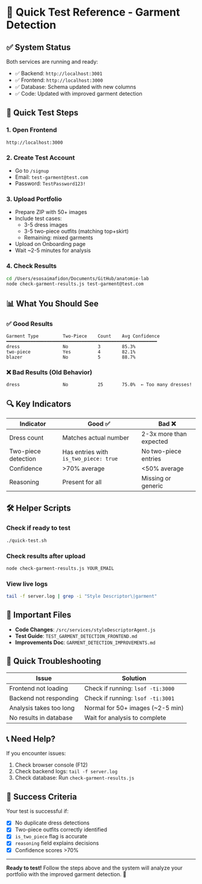 # 🚀 Quick Test Reference - Garment Detection

## ✅ System Status

Both services are running and ready:
- ✅ Backend: `http://localhost:3001`
- ✅ Frontend: `http://localhost:3000`
- ✅ Database: Schema updated with new columns
- ✅ Code: Updated with improved garment detection

## 🧪 Quick Test Steps

### 1. Open Frontend
```
http://localhost:3000
```

### 2. Create Test Account
- Go to `/signup`
- Email: `test-garment@test.com`
- Password: `TestPassword123!`

### 3. Upload Portfolio
- Prepare ZIP with 50+ images
- Include test cases:
  - 3-5 dress images
  - 3-5 two-piece outfits (matching top+skirt)
  - Remaining: mixed garments
- Upload on Onboarding page
- Wait ~2-5 minutes for analysis

### 4. Check Results
```bash
cd /Users/esosaimafidon/Documents/GitHub/anatomie-lab
node check-garment-results.js test-garment@test.com
```

## 📊 What You Should See

### ✅ Good Results
```
Garment Type         Two-Piece    Count    Avg Confidence
━━━━━━━━━━━━━━━━━━━━━━━━━━━━━━━━━━━━━━━━━━━━━━━━━━━━━━━━
dress                No           3        85.3%
two-piece            Yes          4        82.1%
blazer               No           5        88.7%
```

### ❌ Bad Results (Old Behavior)
```
dress                No           25       75.0%  ← Too many dresses!
```

## 🔍 Key Indicators

| Indicator | Good ✅ | Bad ❌ |
|-----------|---------|---------|
| Dress count | Matches actual number | 2-3x more than expected |
| Two-piece detection | Has entries with `is_two_piece: true` | No two-piece entries |
| Confidence | >70% average | <50% average |
| Reasoning | Present for all | Missing or generic |

## 🛠️ Helper Scripts

### Check if ready to test
```bash
./quick-test.sh
```

### Check results after upload
```bash
node check-garment-results.js YOUR_EMAIL
```

### View live logs
```bash
tail -f server.log | grep -i "Style Descriptor\|garment"
```

## 📁 Important Files

- **Code Changes**: `/src/services/styleDescriptorAgent.js`
- **Test Guide**: `TEST_GARMENT_DETECTION_FRONTEND.md`
- **Improvements Doc**: `GARMENT_DETECTION_IMPROVEMENTS.md`

## 🐛 Quick Troubleshooting

| Issue | Solution |
|-------|----------|
| Frontend not loading | Check if running: `lsof -ti:3000` |
| Backend not responding | Check if running: `lsof -ti:3001` |
| Analysis takes too long | Normal for 50+ images (~2-5 min) |
| No results in database | Wait for analysis to complete |

## 📞 Need Help?

If you encounter issues:
1. Check browser console (F12)
2. Check backend logs: `tail -f server.log`
3. Check database: Run `check-garment-results.js`

## 🎯 Success Criteria

Your test is successful if:
- [x] No duplicate dress detections
- [x] Two-piece outfits correctly identified
- [x] `is_two_piece` flag is accurate
- [x] `reasoning` field explains decisions
- [x] Confidence scores >70%

---

**Ready to test!** Follow the steps above and the system will analyze your portfolio with the improved garment detection. 🚀
